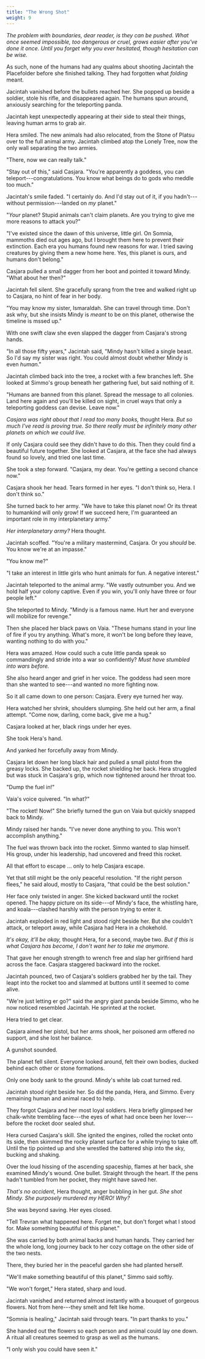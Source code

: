 ```yaml
---
title: "The Wrong Shot"
weight: 9
---
```


_The problem with boundaries, dear reader, is they can be pushed. What once seemed impossible, too dangerous or cruel, grows easier after you've done it once. Until you forget why you ever hesitated, though hesitation can be wise._

As such, none of the humans had any qualms about shooting Jacintah the Placefolder before she finished talking. They had forgotten what _folding_ meant.

Jacintah vanished before the bullets reached her. She popped up beside a soldier, stole his rifle, and disappeared again. The humans spun around, anxiously searching for the teleporting panda. 

Jacintah kept unexpectedly appearing at their side to steal their things, leaving human arms to grab air.

Hera smiled. The new animals had also relocated, from the Stone of Platsu over to the full animal army. Jacintah climbed atop the Lonely Tree, now the only wall separating the two armies.

"There, now we can really talk."

"Stay out of this," said Casjara. "You're apparently a goddess, you can teleport---congratulations. You know what beings do to gods who meddle too much."

Jacintah's smile faded. "I certainly do. And I'd stay out of it, if you hadn't---without permission---landed on _my_ planet."

"_Your_ planet? Stupid animals can't claim planets. Are you trying to give me more reasons to attack you?"

"I've existed since the dawn of this universe, little girl. On Somnia, mammoths died out ages ago, but I brought them here to prevent their extinction. Each era you humans found new reasons for war. I tried saving creatures by giving them a new home here. Yes, this planet is ours, and humans don't belong."

Casjara pulled a small dagger from her boot and pointed it toward Mindy. "What about her then?"

Jacintah fell silent. She gracefully sprang from the tree and walked right up to Casjara, no hint of fear in her body. 

"You may know my sister, Ismaraldah. She can travel through time. Don't ask why, but she insists Mindy is _meant_ to be on this planet, otherwise the timeline is mssed up."

With one swift claw she even slapped the dagger from Casjara's strong hands. 

"In all those fifty years," Jacintah said, "Mindy hasn't killed a single beast. So I'd say my sister was right. You could almost doubt whether Mindy is even _human_."

Jacintah climbed back into the tree, a rocket with a few branches left. She looked at Simmo's group beneath her gathering fuel, but said nothing of it. 

"Humans are banned from this planet. Spread the message to all colonies. Land here again and you'll be killed on sight, in cruel ways that only a teleporting goddess can devise. Leave now."

_Casjara was right about that I read too many books,_ thought Hera. _But so much I've read is proving true. So there really must be infinitely many other planets on which we could live._

If only Casjara could see they didn't have to do this. Then they could find a beautiful future together. She looked at Casjara, at the face she had always found so lovely, and tried one last time.

She took a step forward. "Casjara, my dear. You're getting a second chance now."

Casjara shook her head. Tears formed in her eyes. "I don't think so, Hera. I don't think so."

She turned back to her army. "We have to take this planet now! Or its threat to humankind will only grow! If we succeed here, I'm guaranteed an important role in my interplanetary army."

_Her interplanetary army?_ Hera thought.

Jacintah scoffed. "You're a military mastermind, Casjara. Or you _should_ be. You know we're at an impasse."

"You know me?"

"I take an interest in little girls who hunt animals for fun. A negative interest."

Jacintah teleported to the animal army. "We vastly outnumber you. And we hold half your colony captive. Even if you win, you'll only have three or four people left."

She teleported to Mindy. "Mindy is a famous name. Hurt her and everyone will mobilize for revenge."

Then she placed her black paws on Vaia. "These humans stand in your line of fire if you try anything. What's more, it won't be long before they leave, wanting nothing to do with you."

Hera was amazed. How could such a cute little panda speak so commandingly and stride into a war so confidently? _Must have stumbled into wars before._ 

She also heard anger and grief in her voice. The goddess had seen more than she wanted to see---and wanted no more fighting now.

So it all came down to one person: Casjara. Every eye turned her way. 

Hera watched her shrink, shoulders slumping. She held out her arm, a final attempt. "Come now, darling, come back, give me a hug."

Casjara looked at her, black rings under her eyes. 

She took Hera's hand.

And yanked her forcefully away from Mindy. 

Casjara let down her long black hair and pulled a small pistol from the greasy locks. She backed up, the rocket shielding her back. Hera struggled but was stuck in Casjara's grip, which now tightened around her throat too.

"Dump the fuel in!"

Vaia's voice quivered. "In what?"

"The rocket! Now!" She briefly turned the gun on Vaia but quickly snapped back to Mindy. 

Mindy raised her hands. "I've never done anything to you. This won't accomplish anything."

The fuel was thrown back into the rocket. Simmo wanted to slap himself. His group, under his leadership, had uncovered and freed this rocket. 

All that effort to escape ... only to help Casjara escape. 

Yet that still might be the only peaceful resolution. "If the right person flees," he said aloud, mostly to Casjara, "that could be the best solution."

Her face only twisted in anger. She kicked backward until the rocket opened. The happy picture on its side---of Mindy's face, the whistling hare, and koala---clashed harshly with the person trying to enter it.

Jacintah exploded in red light and stood right beside her. But she couldn't attack, or teleport away, while Casjara had Hera in a chokehold. 

_It's okay, it'll be okay,_ thought Hera, for a second, maybe two. _But if this is what Casjara has become, I don't want her to take me anymore._

That gave her enough strength to wrench free and slap her girlfriend hard across the face. Casjara staggered backward into the rocket. 

Jacintah pounced, two of Casjara's soldiers grabbed her by the tail. They leapt into the rocket too and slammed at buttons until it seemed to come alive.

"We're just letting er go?" said the angry giant panda beside Simmo, who he now noticed resembled Jacintah. He sprinted at the rocket. 

Hera tried to get clear. 

Casjara aimed her pistol, but her arms shook, her poisoned arm offered no support, and she lost her balance.

A gunshot sounded.

The planet fell silent. Everyone looked around, felt their own bodies, ducked behind each other or stone formations.

Only one body sank to the ground. Mindy's white lab coat turned red. 

Jacintah stood right beside her. So did the panda, Hera, and Simmo. Every remaining human and animal raced to help.

They forgot Casjara and her most loyal soldiers. Hera briefly glimpsed her chalk-white trembling face---the eyes of what had once been her lover---before the rocket door sealed shut. 

Hera cursed Casjara's skill. She ignited the engines, rolled the rocket onto its side, then skimmed the rocky planet surface for a while trying to take off. Until the tip pointed up and she wrestled the battered ship into the sky, bucking and shaking.

Over the loud hissing of the ascending spaceship, flames at her back, she examined Mindy's wound. One bullet. Straight through the heart. If the pens hadn't tumbled from her pocket, they might have saved her. 

_That's no accident,_ Hera thought, anger bubbling in her gut. _She shot Mindy. She purposely murdered my HERO! Why?_

She was beyond saving. Her eyes closed. 

"Tell Trevran what happened here. Forget me, but don't forget what I stood for. Make something beautiful of this planet."

She was carried by both animal backs and human hands. They carried her the whole long, long journey back to her cozy cottage on the other side of the two nests. 

There, they buried her in the peaceful garden she had planted herself.

"We'll make something beautiful of this planet," Simmo said softly.

"We won't forget," Hera stated, sharp and loud.

Jacintah vanished and returned almost instantly with a bouquet of gorgeous flowers. Not from here---they smelt and felt like home. 

"Somnia is healing," Jacintah said through tears. "In part thanks to you."

She handed out the flowers so each person and animal could lay one down. A ritual all creatures seemed to grasp as well as the humans.

"I only wish you could have seen it."
